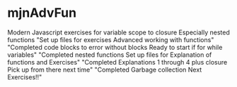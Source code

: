 # mjnAdvFun
Modern Javascript exercises for variable scope to closure Especially nested functions
"Set up files for exercises Advanced working with functions"
"Completed code blocks to error without blocks Ready to start if for while variables"
"Completed nested functions Set up files for Explanation of functions and Exercises"
"Completed Explanations 1 through 4 plus closure Pick up from there next time"
"Completed Garbage collection Next Exercises!!"



